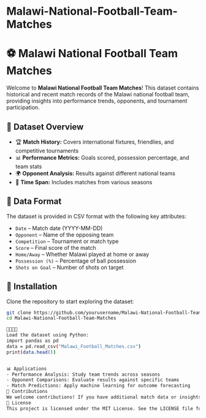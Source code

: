 # Malawi-National-Football-Team-Matches
# ⚽ Malawi National Football Team Matches

Welcome to **Malawi National Football Team Matches**! This dataset contains historical and recent match records of the Malawi national football team, providing insights into performance trends, opponents, and tournament participation.

## 📌 Dataset Overview
- 🏆 **Match History:** Covers international fixtures, friendlies, and competitive tournaments  
- 📊 **Performance Metrics:** Goals scored, possession percentage, and team stats  
- 🌍 **Opponent Analysis:** Results against different national teams  
- 📅 **Time Span:** Includes matches from various seasons  

## 📂 Data Format
The dataset is provided in CSV format with the following key attributes:
- `Date` – Match date (YYYY-MM-DD)  
- `Opponent` – Name of the opposing team  
- `Competition` – Tournament or match type  
- `Score` – Final score of the match  
- `Home/Away` – Whether Malawi played at home or away  
- `Possession (%)` – Percentage of ball possession  
- `Shots on Goal` – Number of shots on target  

## 🔧 Installation
Clone the repository to start exploring the dataset:
```bash
git clone https://github.com/yourusername/Malawi-National-Football-Team-Matches.git
cd Malawi-National-Football-Team-Matches


Load the dataset using Python:
import pandas as pd
data = pd.read_csv("Malawi_Football_Matches.csv")
print(data.head())


📊 Applications
- Performance Analysis: Study team trends across seasons
- Opponent Comparisons: Evaluate results against specific teams
- Match Predictions: Apply machine learning for outcome forecasting
🤝 Contributions
We welcome contributions! If you have additional match data or insights, feel free to submit a pull request.
📜 License
This project is licensed under the MIT License. See the LICENSE file for details

